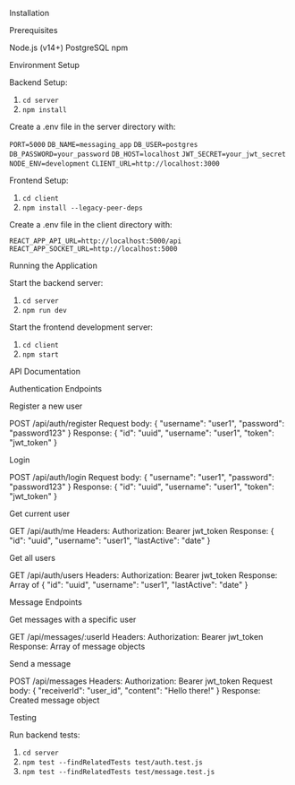Installation 

Prerequisites

Node.js (v14+)
PostgreSQL
npm

Environment Setup

Backend Setup:
1. `cd server`
2. `npm install`

Create a .env file in the server directory with:

`PORT=5000`
`DB_NAME=messaging_app`
`DB_USER=postgres`
`DB_PASSWORD=your_password`
`DB_HOST=localhost`
`JWT_SECRET=your_jwt_secret`
`NODE_ENV=development`
`CLIENT_URL=http://localhost:3000`


Frontend Setup:
1. `cd client`
2. `npm install --legacy-peer-deps`

Create a .env file in the client directory with:

`REACT_APP_API_URL=http://localhost:5000/api`
`REACT_APP_SOCKET_URL=http://localhost:5000`


Running the Application

Start the backend server:
1. `cd server`
2. `npm run dev`

Start the frontend development server:
1. `cd client`
2. `npm start`

API Documentation

Authentication Endpoints

Register a new user

POST /api/auth/register
Request body: { "username": "user1", "password": "password123" }
Response: { "id": "uuid", "username": "user1", "token": "jwt_token" }


Login

POST /api/auth/login
Request body: { "username": "user1", "password": "password123" }
Response: { "id": "uuid", "username": "user1", "token": "jwt_token" }


Get current user

GET /api/auth/me
Headers: Authorization: Bearer jwt_token
Response: { "id": "uuid", "username": "user1", "lastActive": "date" }


Get all users

GET /api/auth/users
Headers: Authorization: Bearer jwt_token
Response: Array of { "id": "uuid", "username": "user1", "lastActive": "date" }



Message Endpoints

Get messages with a specific user

GET /api/messages/:userId
Headers: Authorization: Bearer jwt_token
Response: Array of message objects


Send a message

POST /api/messages
Headers: Authorization: Bearer jwt_token
Request body: { "receiverId": "user_id", "content": "Hello there!" }
Response: Created message object



Testing

Run backend tests:
1. `cd server`
2. `npm test --findRelatedTests test/auth.test.js`
3. `npm test --findRelatedTests test/message.test.js`
